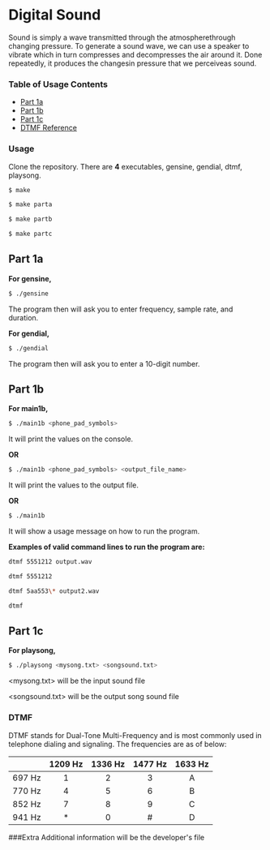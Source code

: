 # Digital Sound

Sound is simply a wave transmitted through the atmospherethrough changing pressure. To generate a sound wave, we can use a speaker to vibrate which in turn compresses and decompresses the air around it.  Done repeatedly, it produces the changesin pressure that we perceiveas sound. 

### Table of Usage Contents

- [Part 1a](##Part-1a)
- [Part 1b](##Part-1b)
- [Part 1c](##Part-1c)
- [DTMF Reference](###DTMF)

### Usage

Clone the repository. There are **4** executables, gensine, gendial, dtmf, playsong. 

```sh
$ make 
```

```sh
$ make parta
```

```sh
$ make partb
```
```sh
$ make partc
```
## Part 1a

**For gensine,**

```sh
$ ./gensine
```

The program then will ask you to enter frequency, sample rate, and duration.

**For gendial,** 

```sh
$ ./gendial
```

The program then will ask you to enter a 10-digit number.

## Part 1b

**For main1b,**

```sh
$ ./main1b <phone_pad_symbols> 
```

It will print the values on the console.

**OR**

```sh
$ ./main1b <phone_pad_symbols> <output_file_name>
```

It will print the values to the output file.

**OR**

```sh
$ ./main1b
```
It will show a usage message on how to run the program.

**Examples of valid command lines to run the program are:**
```sh
dtmf 5551212 output.wav

dtmf 5551212

dtmf 5aa553\* output2.wav

dtmf
```
## Part 1c

**For playsong,**

```sh
$ ./playsong <mysong.txt> <songsound.txt>
```

<mysong.txt> will be the input sound file 

<songsound.txt> will be the output song sound file

### DTMF

DTMF stands for Dual-Tone Multi-Frequency and is most commonly used in telephone dialing and signaling. The frequencies are as of below:

|        | 1209 Hz | 1336 Hz | 1477 Hz | 1633 Hz |
| ------ | :-----: | :-----: | :-----: | :-----: |
| 697 Hz |    1    |    2    |    3    |    A    |
| 770 Hz |    4    |    5    |    6    |    B    |
| 852 Hz |    7    |    8    |    9    |    C    |
| 941 Hz |    *    |    0    |    #    |    D    |

###Extra 
Additional information will be the developer's file